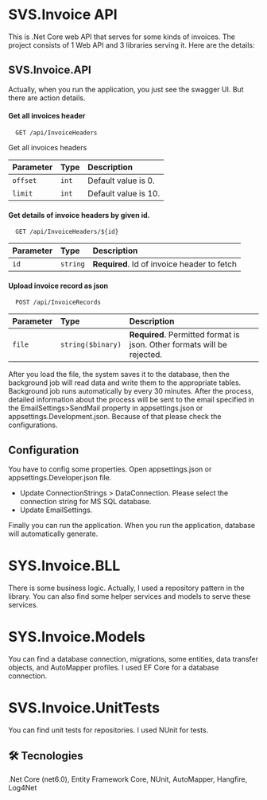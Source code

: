 
# SVS.Invoice API

This is .Net Core web API that serves for some kinds of invoices. The project consists of 1 Web API and 3 libraries serving it. Here are the details:  

## SVS.Invoice.API

Actually, when you run the application, you just see the swagger UI. But there are action details.

#### Get all invoices header

```http
  GET /api/InvoiceHeaders
```
Get all invoices headers

| Parameter | Type     | Description                |
| :-------- | :------- | :------------------------- |
| `offset` | `int` | Default value is 0. |
| `limit` | `int` |  Default value is 10. |

#### Get details of invoice headers by given id.

```http
  GET /api/InvoiceHeaders/${id}
```

| Parameter | Type     | Description                       |
| :-------- | :------- | :-------------------------------- |
| `id`      | `string` | **Required**. Id of invoice header to fetch |

#### Upload invoice record as json

```http
  POST /api/InvoiceRecords
```

| Parameter | Type     | Description                       |
| :-------- | :------- | :-------------------------------- |
| `file`      | `string($binary)` | **Required**. Permitted format is json. Other formats will be rejected. |

After you load the file, the system saves it to the database, then the background job will read data and write them to the appropriate tables. Background job runs automatically by every 30 minutes. After the process, detailed information about the process will be sent to the email specified in the EmailSettings>SendMail property in appsettings.json or appsettings.Development.json. Because of that please check the configurations.



## Configuration

You have to config some properties. Open appsettings.json or appsettings.Developer.json file.
- Update ConnectionStrings > DataConnection. Please select the connection string for MS SQL database.
- Update EmailSettings.

Finally you can run the application. When you run the application, database will automatically generate.
 
# SYS.Invoice.BLL

There is some business logic. Actually, I used a repository pattern in the library. You can also find some helper services and models to serve these services.
# SYS.Invoice.Models

You can find a database connection, migrations, some entities, data transfer objects, and AutoMapper profiles.
I used EF Core for a database connection. 
# SVS.Invoice.UnitTests
You can find unit tests for repositories. I used NUnit for tests.
## 🛠 Tecnologies
.Net Core (net6.0), Entity Framework Core, NUnit, AutoMapper, Hangfire, Log4Net

